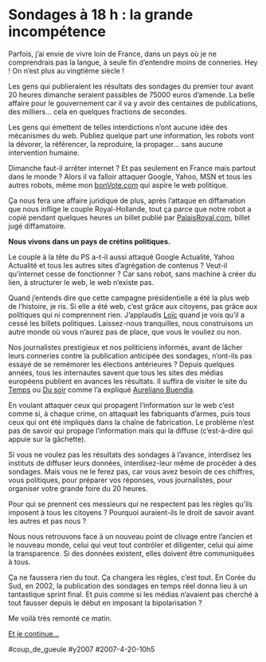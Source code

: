 # Sondages à 18 h : la grande incompétence

Parfois, j’ai envie de vivre loin de France, dans un pays où je ne comprendrais pas la langue, à seule fin d’entendre moins de conneries. Hey ! On n’est plus au vingtième siècle !

Les gens qui publieraient les résultats des sondages du premier tour avant 20 heures dimanche seraient passibles de 75000 euros d’amende. La belle affaire pour le gouvernement car il va y avoir des centaines de publications, des milliers… cela en quelques fractions de secondes.

Les gens qui émettent de telles interdictions n’ont aucune idée des mécanismes du web. Publiez quelque part une information, les robots vont la dévorer, la référencer, la reproduire, la propager… sans aucune intervention humaine.

Dimanche faut-il arrêter internet ? Et pas seulement en France mais partout dans le monde ? Alors il va falloir attaquer Google, Yahoo, MSN et tous les autres robots, même mon [bonVote.com](http://www.bonvote.com) qui aspire le web politique.

Ça nous fera une affaire juridique de plus, après l’attaque en diffamation que nous inflige le couple Royal-Hollande, tout ça parce que notre robot a copié pendant quelques heures un billet publié par [PalaisRoyal.com](http://www.paslesroyal.com), billet jugé diffamatoire.

**Nous vivons dans un pays de crétins politiques.**

Le couple à la tête du PS a-t-il aussi attaqué Google Actualité, Yahoo Actualité et tous les autres sites d’agrégation de contenus ? Veut-il qu’internet cesse de fonctionner ? Car sans robot, sans machine à créer du lien, à structurer le web, le web n’existe pas.

Quand j’entends dire que cette campagne présidentielle a été la plus web de l’histoire, je ris. Si elle a été web, c’est grâce aux citoyens, pas grâce aux politiques qui ni comprennent rien. J’applaudis [Loïc](http://loiclemeur.com/france/) quand je vois qu’il a cessé les billets politiques. Laissez-nous tranquilles, nous construisons un autre monde où vous n’aurez pas de place, que vous le vouliez ou non.

Nos journalistes prestigieux et nos politiciens informés, avant de lâcher leurs conneries contre la publication anticipée des sondages, n’ont-ils pas essayé de se remémorer les élections antérieures ? Depuis quelques années, tous les internautes savent que tous les sites des médias européens publient en avances les résultats. Il suffira de visiter le site du [Temps](http://www.letemps.ch/) ou [Du soir](http://www.lesoir.be/) comme l’a expliqué [Aureliano Buendia](http://20six.fr/aurelianobuendia/art/16147791/Oukison_les_resultats_de_la_presidentielle_).

En voulant attaquer ceux qui propagent l’information sur le web c’est comme si, à chaque crime, on attaquait les fabriquants d’armes, puis tous ceux qui ont été impliqués dans la chaîne de fabrication. Le problème n’est pas de savoir qui propage l’information mais qui la diffuse (c’est-à-dire qui appuie sur la gâchette).

Si vous ne voulez pas les résultats des sondages à l’avance, interdisez les instituts de diffuser leurs données, interdisez-leur même de procéder à des sondages. Mais vous ne le ferez pas, car vous avez besoin de ces chiffres, vous politiques, pour préparer vos réponses, vous journalistes, pour organiser votre grande foire du 20 heures.

Pour qui se prennent ces messieurs qui ne respectent pas les règles qu’ils imposent à tous les citoyens ? Pourquoi auraient-ils le droit de savoir avant les autres et pas nous ?

Nous nous retrouvons face à un nouveau point de clivage entre l’ancien et le nouveau monde, celui qui veut tout contrôler et diligenter, celui qui aime la transparence. Si des données existent, elles doivent être communiquées à tous.

Ça ne faussera rien du tout. Ça changera les règles, c’est tout. En Corée du Sud, en 2002, la publication des sondages en temps réel donna lieu à un tantastique sprint final. Et puis comme si les médias n’avaient pas cherché à tout fausser depuis le début en imposant la bipolarisation ?

Me voilà très remonté ce matin.

[Et je continue...](internet-en-danger.md)

#coup_de_gueule #y2007 #2007-4-20-10h5
